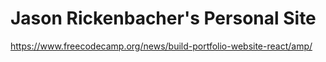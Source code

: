 # Jason Rickenbacher's Personal Site
https://www.freecodecamp.org/news/build-portfolio-website-react/amp/